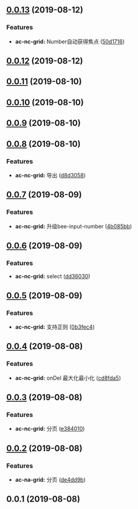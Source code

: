 <a name="0.0.13"></a>
## [0.0.13](https://github.com/tinper-bee/ac-nc-grid/compare/v0.0.12...v0.0.13) (2019-08-12)


### Features

* **ac-nc-grid:** Number自动获得焦点 ([50d1716](https://github.com/tinper-bee/ac-nc-grid/commit/50d1716))



<a name="0.0.12"></a>
## [0.0.12](https://github.com/tinper-bee/ac-nc-grid/compare/v0.0.11...v0.0.12) (2019-08-12)



<a name="0.0.11"></a>
## [0.0.11](https://github.com/tinper-bee/ac-nc-grid/compare/v0.0.10...v0.0.11) (2019-08-10)



<a name="0.0.10"></a>
## [0.0.10](https://github.com/tinper-bee/ac-nc-grid/compare/v0.0.9...v0.0.10) (2019-08-10)



<a name="0.0.9"></a>
## [0.0.9](https://github.com/tinper-bee/ac-nc-grid/compare/v0.0.8...v0.0.9) (2019-08-10)



<a name="0.0.8"></a>
## [0.0.8](https://github.com/tinper-bee/ac-nc-grid/compare/v0.0.7...v0.0.8) (2019-08-10)


### Features

* **ac-nc-grid:** 导出 ([d8d3058](https://github.com/tinper-bee/ac-nc-grid/commit/d8d3058))



<a name="0.0.7"></a>
## [0.0.7](https://github.com/tinper-bee/ac-nc-grid/compare/v0.0.6...v0.0.7) (2019-08-09)


### Features

* **ac-nc-grid:** 升级bee-input-number ([4b085bb](https://github.com/tinper-bee/ac-nc-grid/commit/4b085bb))



<a name="0.0.6"></a>
## [0.0.6](https://github.com/tinper-bee/ac-nc-grid/compare/v0.0.5...v0.0.6) (2019-08-09)


### Features

* **ac-nc-grid:** select ([dd36030](https://github.com/tinper-bee/ac-nc-grid/commit/dd36030))



<a name="0.0.5"></a>
## [0.0.5](https://github.com/tinper-bee/ac-nc-grid/compare/v0.0.4...v0.0.5) (2019-08-09)


### Features

* **ac-nc-grid:** 支持正则 ([0b3fec4](https://github.com/tinper-bee/ac-nc-grid/commit/0b3fec4))



<a name="0.0.4"></a>
## [0.0.4](https://github.com/tinper-bee/ac-nc-grid/compare/v0.0.3...v0.0.4) (2019-08-08)


### Features

* **ac-nc-grid:** onDel 最大化最小化 ([cd8fda5](https://github.com/tinper-bee/ac-nc-grid/commit/cd8fda5))



<a name="0.0.3"></a>
## [0.0.3](https://github.com/tinper-bee/ac-nc-grid/compare/v0.0.2...v0.0.3) (2019-08-08)


### Features

* **ac-nc-grid:** 分页 ([e384010](https://github.com/tinper-bee/ac-nc-grid/commit/e384010))



<a name="0.0.2"></a>
## [0.0.2](https://github.com/tinper-bee/ac-nc-grid/compare/v0.0.1...v0.0.2) (2019-08-08)


### Features

* **ac-na-grid:** 分页 ([de4dd9b](https://github.com/tinper-bee/ac-nc-grid/commit/de4dd9b))



<a name="0.0.1"></a>
## 0.0.1 (2019-08-08)



